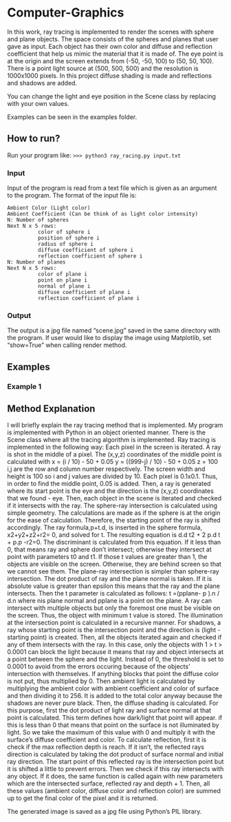# Computer-Graphics
In this work, ray tracing is implemented to render the scenes with sphere 
and plane objects.  The space consists of the spheres and planes that user 
gave as input. Each object has their own color and diffuse and reflection 
coefficient that help us mimic the material that it is made of. 
The eye point is at the origin and the screen extends from (-50, -50, 100)
 to (50, 50, 100). There is a point light source at (500, 500, 500) and 
 the resolution is 1000x1000 pixels. In this project diffuse shading is 
 made and reflections and shadows are added.
 
 You can change the light and eye position in the Scene class by replacing 
 with your own values.
 
 Examples can be seen in the examples folder.
 ## How to run?
 Run your program like:
 ``` >>> python3 ray_racing.py input.txt ```
 ### Input 
  Input of the program is read from a text file which is given as an 
  argument to the program. The format of the input file is:
  ```
Ambient Color (Light color)
Ambient Coefficient (Can be think of as light color intensity)
N: Number of spheres
Next N x 5 rows: 
            color of sphere i
            position of sphere i
            radius of sphere i
            diffuse coefficient of sphere i
	        reflection coefficient of sphere i
N: Number of planes
Next N x 5 rows: 
            color of plane i
            point on plane i
            normal of plane i
            diffuse coefficient of plane i
            reflection coefficient of plane i
```
### Output
The output is a jpg file named “scene.jpg” saved in the same directory with the program. If user would like to display the image using Matplotlib, set “show=True” when calling render method.

## Examples
### Example 1


## Method Explanation
I will briefly explain the ray tracing method that is implemented. My program is implemented with Python in an object oriented manner.  There is the Scene class where all the tracing algorithm is implemented. 
Ray tracing is implemented in the following way: Each pixel in the screen is iterated. A ray is shot in the middle of a pixel. The (x,y,z) coordinates of the middle point is calculated with
x = (i / 10) - 50 + 0.05
y = ((999-j) / 10) - 50 + 0.05
z = 100
	i,j are the row and column number respectively. The screen width and height is 100 so i and j values are divided by 10. Each pixel is 0.1x0.1. Thus, in order to find the middle point, 0.05 is added.
Then, a ray is generated where its start point is the eye and the direction is the (x,y,z) coordinates that we found - eye.
Then, each object in the scene is iterated and checked if it intersects with the ray. The sphere-ray intersection is calculated using simple geometry. The calculations are made as if the sphere is at the origin for the ease of calculation. Therefore, the starting point of the ray is shifted accordingly. The ray formula,p+t.d, is inserted in the sphere formula, x2+y2+z2+r2= 0, and solved for t.
The resulting equation is d.d t2 + 2 p.d t + p.p -r2=0. The discriminant is calculated from this equation. If it less than 0, that means ray and sphere don’t intersect; otherwise they intersect at point with parameters t0 and t1. If those t values are greater than 1, the objects are visible on the screen. Otherwise, they are behind screen so that we cannot see them. 
The plane-ray intersection is simpler than sphere-ray intersection. The dot product of ray and the plane normal is taken. If it is absolute value is greater than epsilon this means that the ray and the plane intersects. Then the t parameter is calculated as follows:  t =(pplane- p ).n / d.n where nis plane normal and pplane is a point on the plane.
A ray can intersect with multiple objects but only the foremost one must be visible on the screen. Thus, the object with minimum t value is stored. 
The illumination at the intersection point is calculated in a recursive manner.  For shadows, a ray whose starting point is the intersection point and the direction is (light - starting point) is created. Then, all the objects iterated again and checked if any of them intersects with the ray. In this case, only the objects with 1 > t > 0.0001 can block the light because it means that ray and object intersects at a point between the sphere and the light. Instead of 0, the threshold is set to 0.0001 to avoid from the errors occuring because of the objects’ intersection with themselves. If anything blocks that point the diffuse color is not put, thus multiplied by 0. Then ambient light is calculated by multiplying the ambient color with ambient coefficient and color of surface and then dividing it to 256. It is added to the total color anyway because the shadows are never pure black. Then, the diffuse shading is calculated. For this purpose, first the dot product of light ray and surface normal at that point is calculated. This term defines how dark/light that point will appear. if this is less than 0 that means that point on the surface is not illuminated by light. So we take the maximum of this value with 0 and multiply it with the surface’s diffuse coefficient and color. To calculate reflection, first it is check if the max reflection depth is reach. If it isn’t, the reflected rays direction is calculated by taking the dot product of surface normal and initial ray direction. The start point of this reflected ray is the intersection point but it is shifted a little to prevent errors. Then we check if this ray intersects with any object. If it does, the same function is called again with new parameters which are the intersected surface, reflected ray and depth + 1. Then, all these values (ambient color, diffuse color and reflection color) are summed up to get the final color of the pixel and it is returned.

The generated image is saved as a jpg file using Python’s PIL library.
